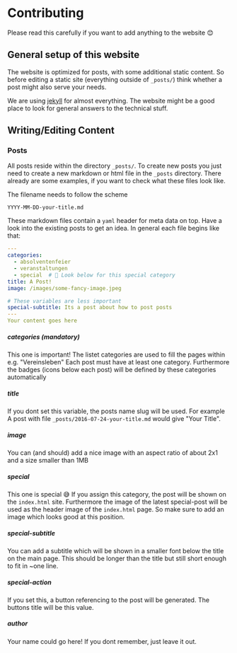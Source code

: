 # Contributing

Please read this carefully if you want to add anything to the website 😊

## General setup of this website

The website is optimized for posts, with some additional static content.
So before editing a static site (everything outside of `_posts/`) think whether
a post might also serve your needs.

We are using [jekyll](https://jekyllrb.com) for almost everything. The website
might be a good place to look for general answers to the technical stuff.

## Writing/Editing Content

### Posts

All posts reside within the directory `_posts/`.
To create new posts you just need to create a new markdown or html file in the
`_posts` directory. There already are some examples, if you want to check
what these files look like.

The filename needs to follow the scheme
```
YYYY-MM-DD-your-title.md
```

These markdown files contain a `yaml` header for meta data on top.
Have a look into the existing posts to get an idea. In general each file
begins like that:
```YAML
---
categories:
  - absolventenfeier
  - veranstaltungen
  - special  # 👀 Look below for this special category
title: A Post!
image: /images/some-fancy-image.jpeg

# These variables are less important
special-subtitle: Its a post about how to post posts
---
Your content goes here
```
##### categories (mandatory)
This one is important! The listet categories are used to fill the pages within
e.g. "Vereinsleben" Each post must have at least one category.  Furthermore the
badges (icons below each post) will be defined by these categories
automatically

##### title
If you dont set this variable, the posts name slug will be used. For example
A post with file `_posts/2016-07-24-your-title.md` would give "Your Title".

##### image
You can (and should) add a nice image
with an aspect ratio of about 2x1 and
a size smaller than 1MB

##### special
This one is special 😅 If you assign this category, the post will be shown
on the `index.html` site. Furthermore the image of the latest special-post
will be used as the header image of the `index.html` page. So make sure
to add an image which looks good at this position.

##### special-subtitle
You can add a subtitle which will be shown in a smaller font below the title on
the main page. This should be longer than the title but still short enough to
fit in ~one line.

##### special-action
If you set this, a button referencing to the post will be generated. The
buttons title will be this value.

##### author
Your name could go here! If you dont remember, just leave it out.
